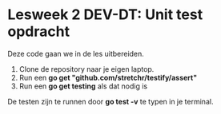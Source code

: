 # Lesweek 2 DEV-DT: Unit test opdracht

Deze code gaan we in de les uitbereiden. 

1. Clone de repository naar je eigen laptop.
2. Run een __go get "github.com/stretchr/testify/assert"__ 
3. Run een __go get testing__ als dat nodig is

De testen zijn te runnen door __go test -v__ te typen in je terminal.

